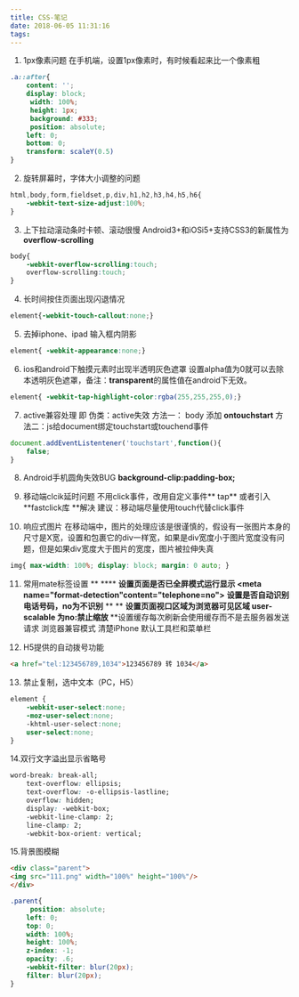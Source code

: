 ```yaml
---
title: CSS-笔记
date: 2018-06-05 11:31:16
tags:
---
```


1. 1px像素问题
   在手机端，设置1px像素时，有时候看起来比一个像素粗
```css
.a::after{ 
    content: ''; 
    display: block;
     width: 100%;
     height: 1px;
     background: #333;
     position: absolute;
    left: 0;
    bottom: 0; 
    transform: scaleY(0.5) 
}
```




2. 旋转屏幕时，字体大小调整的问题
```css
html,body,form,fieldset,p,div,h1,h2,h3,h4,h5,h6{ 
    -webkit-text-size-adjust:100%;
}
```



3. 上下拉动滚动条时卡顿、滚动很慢
   Android3+和iOSi5+支持CSS3的新属性为**overflow-scrolling**
```css
body{
    -webkit-overflow-scrolling:touch; 
    overflow-scrolling:touch;
}
```

4. 长时间按住页面出现闪退情况
```css
element{-webkit-touch-callout:none;}
```




5. 去掉iphone、ipad 输入框内阴影
```css
element{ -webkit-appearance:none;}
```




6. ios和android下触摸元素时出现半透明灰色遮罩
   设置alpha值为0就可以去除本透明灰色遮罩，备注：**transparent**的属性值在android下无效。
```css
element{ -webkit-tap-highlight-color:rgba(255,255,255,0);}
```




7. active兼容处理 即 伪类：active失效
   方法一： body 添加 **ontouchstart**
   方法二：js给document绑定touchstart或touchend事件
```javascript
document.addEventListentener('touchstart',function(){
    false;
}
```

8. Android手机圆角失效BUG
   **background-clip:padding-box;**



9. 移动端clcik延时问题
   不用click事件，改用自定义事件** tap** 或者引入 **fastclick库 **解决
   建议：移动端尽量使用touch代替click事件



10. 响应式图片
    在移动端中，图片的处理应该是很谨慎的，假设有一张图片本身的尺寸是X宽，设置和包裹它的div一样宽，如果是div宽度小于图片宽度没有问题，但是如果div宽度大于图片的宽度，图片被拉伸失真
```css
img{ max-width: 100%; display: block; margin: 0 auto; }
```



11. 常用mate标签设置
<meta name="apple-mobile-web-app-capable" content="yes"> **             **** **设置页面是否已全屏模式运行显示
<meta name="format-detection"content="telephone=no">**            **设置是否自动识别电话号码，no为不识别** **
<meta name="viewwport" content="width=device-width initial-scale=1" maximun-scale="1" user-scalable="no">**                                                                                                                         **设置页面视口区域为浏览器可见区域 user-scalable 为no:禁止缩放
<meta http-equiv="Cache-Control" content="no-cache" />**    **设置缓存每次刷新会使用缓存而不是去服务器发送请求
<meta http-equiv="X-UA-Compatible" content="IE=edge"/>    浏览器兼容模式 
<meta content="yes" name="apple-mobile-web-app-capable"/>   清楚iPhone 默认工具栏和菜单栏



12. H5提供的自动拨号功能
```html
<a href="tel:123456789,1034">123456789 转 1034</a>
```



13. 禁止复制，选中文本（PC，H5）
```css
element {
    -webkit-user-select:none;
    -moz-user-select:none;
    -khtml-user-select:none;
    user-select:none;
}
```




14.双行文字溢出显示省略号
```css
word-break: break-all;
    text-overflow: ellipsis;
    text-overflow: -o-ellipsis-lastline;
    overflow: hidden;
    display: -webkit-box;
    -webkit-line-clamp: 2;
    line-clamp: 2;
    -webkit-box-orient: vertical;
```


15.背景图模糊
```html
<div class="parent">
<img src="111.png" width="100%" height="100%"/>    
</div>
```


```css
.parent{
	 position: absolute;
    left: 0;
    top: 0;
    width: 100%;
    height: 100%;
    z-index: -1;
    opacity: .6;
    -webkit-filter: blur(20px);
    filter: blur(20px);
}
```
